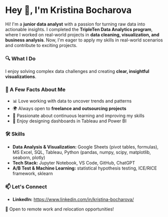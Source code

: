 # Hey 👋, I'm Kristina Bocharova  

Hi! I'm a **junior data analyst** with a passion for turning raw data into actionable insights. I completed the **TripleTen Data Analytics program**, where I worked on real-world projects in **data cleaning, visualization, and business analysis**. Now, I'm eager to apply my skills in real-world scenarios and contribute to exciting projects.  

### 🔍 What I Do  
I enjoy solving complex data challenges and creating **clear, insightful visualizations**.  

### 📌 A Few Facts About Me  
- 📊 Love working with data to uncover trends and patterns  
- 🌍 Always open to **freelance and outsourcing projects**  
- 🚀 Passionate about continuous learning and improving my skills  
- 🎨 Enjoy designing dashboards in Tableau and Power BI  

### 🛠️  Skills  
- **Data Analysis & Visualization:** Google Sheets (pivot tables, formulas), MS Excel, SQL, Tableau, Python (pandas, numpy, scipy, matplotlib, seaborn, plotly)
- **Tech Stack:** Jupyter Notebook, VS Code, GitHub, ChatGPT
- **A/B Test & Machine Learning:** statistical hypothesis testing, ICE/RICE framework, sklearn
 

### 📫 Let's Connect   
- **LinkedIn:** https://www.linkedin.com/in/kristina-bocharova/

📍 Open to remote work and relocation opportunities!  
